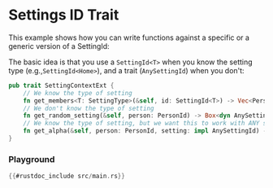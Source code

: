 # Settings ID Trait

This example shows how you can write functions against a specific or a generic
version of a SettingId:

The basic idea is that you use a `SettingId<T>` when you know the setting type
(e.g.,`SettingId<Home>`), and a trait (`AnySettingId`) when you don't:

```rust
pub trait SettingContextExt {
    // We know the type of setting
    fn get_members<T: SettingType>(&self, id: SettingId<T>) -> Vec<PersonId>;
    // We don't know the type of setting
    fn get_random_setting(&self, person: PersonId) -> Box<dyn AnySettingId>;
    // We know the type of setting, but we want this to work with ANY setting type
    fn get_alpha(&self, person: PersonId, setting: impl AnySettingId) -> f64;
}
```

### Playground

```rust
{{#rustdoc_include src/main.rs}}
```
